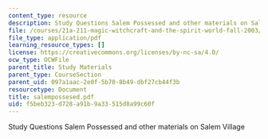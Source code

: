 ```yaml
---
content_type: resource
description: Study Questions Salem Possessed and other materials on Salem Village
file: /courses/21a-211-magic-witchcraft-and-the-spirit-world-fall-2003/f5beb323d728a91b9a33515d8a99c60f_salempossesed.pdf
file_type: application/pdf
learning_resource_types: []
license: https://creativecommons.org/licenses/by-nc-sa/4.0/
ocw_type: OCWFile
parent_title: Study Materials
parent_type: CourseSection
parent_uid: 097a1aac-2e0f-5b70-8b49-dbf27cb44f3b
resourcetype: Document
title: salempossesed.pdf
uid: f5beb323-d728-a91b-9a33-515d8a99c60f
---
```

Study Questions Salem Possessed and other materials on Salem Village